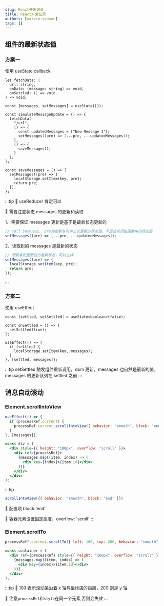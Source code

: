 ```yaml
---
slug: React开发记录
title: React开发记录
authors: [marvin-season]
tags: []
---
```


## 组件的最新状态值

### 方案一

使用 useState callback

```tsx
let fetchData: (
  url: string,
  onData: (message: string) => void,
  onSettled: () => void
) => void;

const [messages, setMessages] = useState([]);

const simulateMessageUpdate = () => {
  fetchData(
    "/url",
    () => {
      const updatedMessages = ["New Message 1"];
      setMessages((pre) => [...pre, ...updatedMessages]);
    },
    () => {
      saveMessages();
    }
  );
};

const saveMessages = () => {
  setMessages((pre) => {
    localStorage.setItem(key, pre);
    return pre;
  });
};
```

:::tip
🔔 useReducer 肯定可以

🔔 需要注意状态 messages 的更新和读取

1、需要保证 messages 更新是基于是最新状态更新的

```jsx
// call back方式， pre为更新队列中上次更新的状态值，不是当前闭包函数中的状态值
setMessages((pre) => [...pre, ...updatedMessages]);
```

2、读取到的 messages 是最新的状态

```jsx
// 想要拿到更新后的最新状态，可以这样
setMessages((pre) => {
  localStorage.setItem(key, pre);
  return pre;
});
```

:::

### 方案二

使用 useEffect

```tsx
const [settled, setSettled] = useState<boolean>(false);

const onSettled = () => {
  setSettled(true);
};

useEffect(() => {
  if (settled) {
    localStorage.setItem(key, messages);
  }
}, [settled, messages]);
```

:::tip
setSettled 触发组件重新调用，dom 更新，messages 也自然是最新的值，messages 的更新队列在 settled 之前
:::

## 消息自动滚动

### Element.scrollIntoView

```jsx
useEffect(() => {
  if (processRef.current) {
    processRef.current.scrollIntoView({ behavior: "smooth", block: "end" });
  }
}, [messages]);

const div = (
  <div style={{ height: "100px", overflow: "scroll" }}>
    <div ref={processRef}>
      {messages.map((item, index) => (
        <div key={index}>{item.id}</div>
      ))}
    </div>
  </div>
);
```

:::tip
```js
scrollIntoView({{ behavior: "smooth", block: "end" }})
```
🔔 配置项 block:'end'

🔔 容器元素设置固定高度，overflow: 'scroll'
:::

### Element.scrollTo

```jsx
processRef?.current.scrollTo({ left: 100, top: 200, behavior: "smooth" });

const container = (
  <div ref={processRef} style={{ height: "100px", overflow: "scroll" }}>
    {messages.map((item, index) => (
      <div key={index}>{item.id}</div>
    ))}
  </div>
);
```

:::tip
🔔 100 表示滚动条沿着 x 轴与坐标店的距离，200 则是 y 轴

🔔 注意`processRef`和`style`在同一个元素,否则会失效
:::
